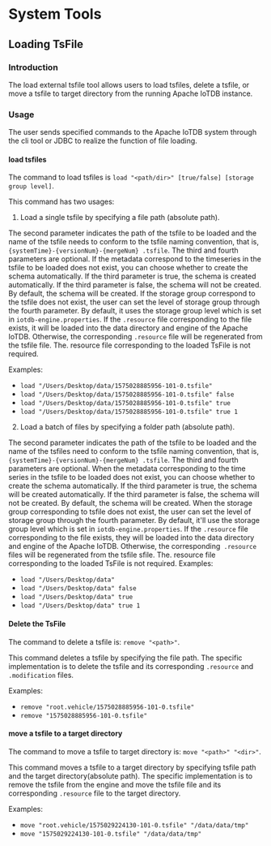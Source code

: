 <!--

    Licensed to the Apache Software Foundation (ASF) under one
    or more contributor license agreements.  See the NOTICE file
    distributed with this work for additional information
    regarding copyright ownership.  The ASF licenses this file
    to you under the Apache License, Version 2.0 (the
    "License"); you may not use this file except in compliance
    with the License.  You may obtain a copy of the License at
    
        http://www.apache.org/licenses/LICENSE-2.0
    
    Unless required by applicable law or agreed to in writing,
    software distributed under the License is distributed on an
    "AS IS" BASIS, WITHOUT WARRANTIES OR CONDITIONS OF ANY
    KIND, either express or implied.  See the License for the
    specific language governing permissions and limitations
    under the License.

-->
# System Tools
## Loading TsFile

### Introduction

The load external tsfile tool allows users to load tsfiles, delete a tsfile, or move a tsfile to target directory from the running Apache IoTDB instance.

### Usage

The user sends specified commands to the Apache IoTDB system through the cli tool or JDBC to realize the function of file loading.

#### load tsfiles

The command to load tsfiles is `load "<path/dir>" [true/false] [storage group level]`.

This command has two usages:

1. Load a single tsfile by specifying a file path (absolute path). 

The second parameter indicates the path of the tsfile to be loaded and the name of the tsfile needs to conform to the tsfile naming convention, that is, `{systemTime}-{versionNum}-{mergeNum} .tsfile`. The third and fourth parameters are optional. If the metadata correspond to the timeseries in the tsfile to be loaded does not exist, you can choose whether to create the schema automatically. If the third parameter is true, the schema is created automatically. If the third parameter is false, the schema will not be created. By default, the schema will be created. If the storage group correspond to the tsfile does not exist, the user can set the level of storage group through the fourth parameter. By default, it uses the storage group level which is set in `iotdb-engine.properties`.
If the `.resource` file corresponding to the file exists, it will be loaded into the data directory and engine of the Apache IoTDB. Otherwise, the corresponding `.resource` file will be regenerated from the tsfile file. The. resource file corresponding to the loaded TsFile is not required. 

Examples:

* `load "/Users/Desktop/data/1575028885956-101-0.tsfile"`
* `load "/Users/Desktop/data/1575028885956-101-0.tsfile" false`
* `load "/Users/Desktop/data/1575028885956-101-0.tsfile" true`
* `load "/Users/Desktop/data/1575028885956-101-0.tsfile" true 1`

2. Load a batch of files by specifying a folder path (absolute path). 

The second parameter indicates the path of the tsfile to be loaded and the name of the tsfiles need to conform to the tsfile naming convention, that is, `{systemTime}-{versionNum}-{mergeNum} .tsfile`. The third and fourth parameters are optional. When the metadata corresponding to the time series in the tsfile to be loaded does not exist, you can choose whether to create the schema automatically. If the third parameter is true, the schema will be created automatically. If the third parameter is false, the schema will not be created. By default, the schema will be created. When the storage group corresponding to tsfile does not exist, the user can set the level of storage group through the fourth parameter. By default, it'll use the storage group level which is set in `iotdb-engine.properties`.
If the `.resource` file corresponding to the file  exists, they will be loaded into the data directory and engine of the Apache IoTDB. Otherwise, the corresponding` .resource` files will be regenerated from the tsfile sfile. The. resource file corresponding to the loaded TsFile is not required. 
Examples:

* `load "/Users/Desktop/data"`
* `load "/Users/Desktop/data" false`
* `load "/Users/Desktop/data" true`
* `load "/Users/Desktop/data" true 1`

#### Delete the TsFile

The command to delete a tsfile is: `remove "<path>"`.

This command deletes a tsfile by specifying the file path. The specific implementation is to delete the tsfile and its corresponding `.resource` and` .modification` files.

Examples:

* `remove "root.vehicle/1575028885956-101-0.tsfile"` 
* `remove "1575028885956-101-0.tsfile"`

#### move a tsfile to a target directory

The command to move a tsfile to target directory is: `move "<path>" "<dir>"`.

This command moves a tsfile to a target directory by specifying tsfile path and the target directory(absolute path). The specific implementation is to remove the tsfile from the engine and move the tsfile file and its corresponding `.resource` file to the target directory.

Examples:

* `move "root.vehicle/1575029224130-101-0.tsfile" "/data/data/tmp"`
* `move "1575029224130-101-0.tsfile" "/data/data/tmp"`
